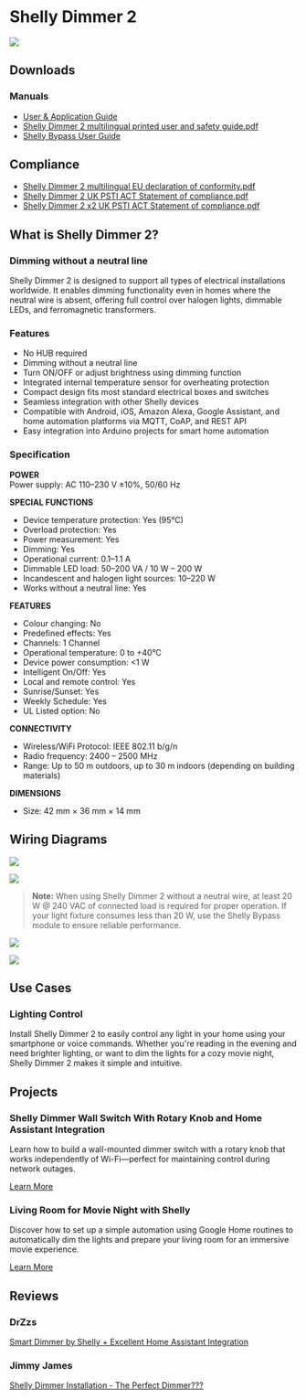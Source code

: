 # Shelly Dimmer 2

![](https://kb.shelly.cloud/__attachments/229146742/image-20220920-071316.png?inst-v=06e25fb6-1df6-4585-801d-931808676f21)

## Downloads

### Manuals

- [User & Application Guide](https://kb.shelly.cloud/__attachments/63897613/User%20&%20Application%20Guide?inst-v=06e25fb6-1df6-4585-801d-931808676f21)
- [Shelly Dimmer 2 multilingual printed user and safety guide.pdf](https://kb.shelly.cloud/__attachments/391315459/Shelly%20Dimmer%202%20multilingual%20printed%20user%20and%20safety%20guide.pdf?inst-v=06e25fb6-1df6-4585-801d-931808676f21)
- [Shelly Bypass User Guide](https://kb.shelly.cloud/__attachments/63897613/Shelly%20Bypass%20User%20Guide?inst-v=06e25fb6-1df6-4585-801d-931808676f21)

## Compliance

- [Shelly Dimmer 2 multilingual EU declaration of conformity.pdf](https://kb.shelly.cloud/__attachments/266174494/Shelly%20Dimmer2%20multilingual%20EU%20declaration%20of%20conformity.pdf?inst-v=06e25fb6-1df6-4585-801d-931808676f21)
- [Shelly Dimmer 2 UK PSTI ACT Statement of compliance.pdf](https://kb.shelly.cloud/__attachments/266174494/Shelly%20Dimmer%202%20UK%20PSTI%20ACT%20Statement%20of%20compliance.pdf?inst-v=06e25fb6-1df6-4585-801d-931808676f21)
- [Shelly Dimmer 2 x2 UK PSTI ACT Statement of compliance.pdf](https://kb.shelly.cloud/__attachments/266174494/Shelly%20Dimmer%202%20x2%20UK%20PSTI%20ACT%20Statement%20of%20compliance.pdf?inst-v=06e25fb6-1df6-4585-801d-931808676f21)

## What is Shelly Dimmer 2?

### Dimming without a neutral line

Shelly Dimmer 2 is designed to support all types of electrical installations worldwide. It enables dimming functionality even in homes where the neutral wire is absent, offering full control over halogen lights, dimmable LEDs, and ferromagnetic transformers.

### Features

- No HUB required  
- Dimming without a neutral line  
- Turn ON/OFF or adjust brightness using dimming function  
- Integrated internal temperature sensor for overheating protection  
- Compact design fits most standard electrical boxes and switches  
- Seamless integration with other Shelly devices  
- Compatible with Android, iOS, Amazon Alexa, Google Assistant, and home automation platforms via MQTT, CoAP, and REST API  
- Easy integration into Arduino projects for smart home automation  

### Specification

**POWER**  
Power supply: AC 110–230 V ±10%, 50/60 Hz  

**SPECIAL FUNCTIONS**  
- Device temperature protection: Yes (95°C)  
- Overload protection: Yes  
- Power measurement: Yes  
- Dimming: Yes  
- Operational current: 0.1–1.1 A  
- Dimmable LED load: 50–200 VA / 10 W – 200 W  
- Incandescent and halogen light sources: 10–220 W  
- Works without a neutral line: Yes  

**FEATURES**  
- Colour changing: No  
- Predefined effects: Yes  
- Channels: 1 Channel  
- Operational temperature: 0 to +40°C  
- Device power consumption: <1 W  
- Intelligent On/Off: Yes  
- Local and remote control: Yes  
- Sunrise/Sunset: Yes  
- Weekly Schedule: Yes  
- UL Listed option: No  

**CONNECTIVITY**  
- Wireless/WiFi Protocol: IEEE 802.11 b/g/n  
- Radio frequency: 2400 – 2500 MHz  
- Range: Up to 50 m outdoors, up to 30 m indoors (depending on building materials)  

**DIMENSIONS**  
- Size: 42 mm × 36 mm × 14 mm  

## Wiring Diagrams

![](https://kb.shelly.cloud/__attachments/243531777/ShellyD2_neutral_wiring.jpg?inst-v=06e25fb6-1df6-4585-801d-931808676f21)

![](https://kb.shelly.cloud/__attachments/243531777/ShellyD2_NOneutral-10W_wiring.jpg?inst-v=06e25fb6-1df6-4585-801d-931808676f21)

> **Note:** When using Shelly Dimmer 2 without a neutral wire, at least 20 W @ 240 VAC of connected load is required for proper operation. If your light fixture consumes less than 20 W, use the Shelly Bypass module to ensure reliable performance.

![](https://kb.shelly.cloud/__attachments/243531777/ShellyD2_SWneutral_wiring.jpg?inst-v=06e25fb6-1df6-4585-801d-931808676f21)

![](https://kb.shelly.cloud/__attachments/243531777/ShellyD2_NOneutral-bypass_wiring.jpg?inst-v=06e25fb6-1df6-4585-801d-931808676f21)

## Use Cases

### Lighting Control

Install Shelly Dimmer 2 to easily control any light in your home using your smartphone or voice commands. Whether you're reading in the evening and need brighter lighting, or want to dim the lights for a cozy movie night, Shelly Dimmer 2 makes it simple and intuitive.

## Projects

### Shelly Dimmer Wall Switch With Rotary Knob and Home Assistant Integration

Learn how to build a wall-mounted dimmer switch with a rotary knob that works independently of Wi-Fi—perfect for maintaining control during network outages.

[Learn More](https://www.instructables.com/Shelly-Dimmer-Wall-Switch-With-Rotary-Knob-and-Hom/)

### Living Room for Movie Night with Shelly

Discover how to set up a simple automation using Google Home routines to automatically dim the lights and prepare your living room for an immersive movie experience.

[Learn More](https://www.instructables.com/Living-Room-for-Movie-With-Shelly/)

## Reviews

### DrZzs  
[Smart Dimmer by Shelly + Excellent Home Assistant Integration](https://www.youtube.com/watch?v=6x7_2efDNNc)

### Jimmy James  
[Shelly Dimmer Installation - The Perfect Dimmer???](https://www.youtube.com/watch?v=o2PD0Tat8ts)